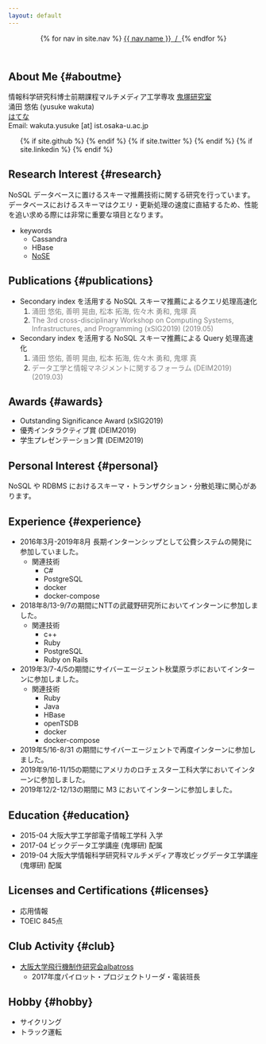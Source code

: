 ```yaml
---
layout: default 
---
```


<header class="bloghead">
    <nav class="bloghead-nav">
        {% for nav in site.nav %}
        <a class="text-link" href="{{ nav.href }}">{{ nav.name }}<span> &nbsp;/&nbsp; </span></a> {% endfor %}
    </nav>
</header>

## About Me {#aboutme}

情報科学研究科博士前期課程マルチメディア工学専攻
<a class="text-link" href="http://www-bigdata.ist.osaka-u.ac.jp/ja/home/">鬼塚研究室</a>  
涌田 悠佑 (yusuke wakuta)  
<a class="text-link" href="https://yusuke-haimenhikou.hatenablog.com">はてな</a>  
Email:  wakuta.yusuke [at] ist.osaka-u.ac.jp  
<ul class="social">
            {% if site.github %}
            <a type="button" href="http://github.com/{{ site.github }}">
                <i class="fa fa-github"></i>
            </a>
            {% endif %} {% if site.twitter %}
            <a type="button" href="http://twitter.com/{{ site.twitter }}">
                <i class="fa fa-twitter"></i>
            </a>
            {% endif %} {% if site.linkedin %}
            <a type="button" href="http://linkedin.com/in/{{ site.linkedin }}">
                <i class="fa fa-linkedin"></i>
            </a>
            {% endif %}
        </ul>

## Research Interest {#research}

NoSQL データベースに置けるスキーマ推薦技術に関する研究を行っています。データベースにおけるスキーマはクエリ・更新処理の速度に直結するため、性能を追い求める際には非常に重要な項目となります。

* keywords
    * Cassandra 
    * HBase 
    * <a class="text-link" href="https://github.com/michaelmior/NoSE">NoSE</a>

## Publications {#publications}

* Secondary index を活用する NoSQL スキーマ推薦によるクエリ処理高速化
  <ol>
     <li><span style="color: #808080; background-color: transparent">涌田 悠佑, 善明 晃由, 松本 拓海, 佐々木 勇和, 鬼塚 真</span></li> 
     <li><span style="color: #808080; background-color: transparent">The 3rd cross-disciplinary Workshop on Computing Systems, Infrastructures, and Programming (xSIG2019) (2019.05)</span></li> 
  </ol>
* Secondary index を活用する NoSQL スキーマ推薦による Query 処理高速化
  <ol>
     <li><span style="color: #808080; background-color: transparent">涌田 悠佑, 善明 晃由, 松本 拓海, 佐々木 勇和, 鬼塚 真</span></li> 
     <li><span style="color: #808080; background-color: transparent">データ工学と情報マネジメントに関するフォーラム (DEIM2019) (2019.03)   </span></li> 
  </ol>

## Awards {#awards}

* Outstanding Significance Award (xSIG2019)
* 優秀インタラクティブ賞 (DEIM2019)
* 学生プレゼンテーション賞 (DEIM2019)

## Personal Interest {#personal}

NoSQL や RDBMS におけるスキーマ・トランザクション・分散処理に関心があります。

## Experience {#experience}

* 2016年3月-2019年8月 長期インターンシップとして公費システムの開発に参加していました。
    * 関連技術
        * C#
        * PostgreSQL
        * docker
        * docker-compose
* 2018年8/13-9/7の期間にNTTの武蔵野研究所においてインターンに参加しました。
   * 関連技術
        * c++
        * Ruby
        * PostgreSQL
        * Ruby on Rails
* 2019年3/7-4/5の期間にサイバーエージェント秋葉原ラボにおいてインターンに参加しました。
   * 関連技術
        * Ruby
        * Java
        * HBase
        * openTSDB
        * docker
        * docker-compose
* 2019年5/16-8/31 の期間にサイバーエージェントで再度インターンに参加しました。
* 2019年9/16-11/15の期間にアメリカのロチェスター工科大学においてインターンに参加しました。
* 2019年12/2-12/13の期間に M3 においてインターンに参加しました。

## Education {#education}

* 2015-04 大阪大学工学部電子情報工学科 入学
* 2017-04 ビックデータ工学講座 (鬼塚研) 配属
* 2019-04 大阪大学情報科学研究科マルチメディア専攻ビッグデータ工学講座 (鬼塚研) 配属 

## Licenses and Certifications {#licenses}

* 応用情報
* TOEIC 845点

## Club Activity {#club}

* <a class="text-link" href="http://albatross-osaka.net/">大阪大学飛行機制作研究会albatross</a>  
    * 2017年度パイロット・プロジェクトリーダ・電装班長

## Hobby {#hobby}

* サイクリング
* トラック運転
